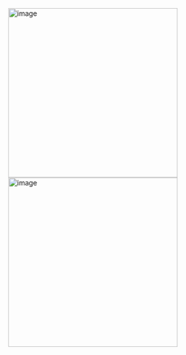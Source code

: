 

<img width="342" alt="image" src="https://github.com/jambardev/County-Cricket-Tour-Blog/assets/165150313/23f7ce00-eb1e-445c-9907-1d9b8a0ac391">

<img width="342" alt="image" src="https://github.com/jambardev/County-Cricket-Tour-Blog/assets/165150313/700a36dc-2f99-4df0-85ee-53200f0b7073">












